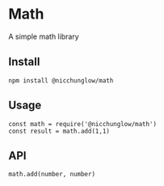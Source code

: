 # Math

A simple math library

## Install
```
npm install @nicchunglow/math
```
## Usage 
``` 
const math = require('@nicchunglow/math')
const result = math.add(1,1)
```
## API
`math.add(number, number)`

